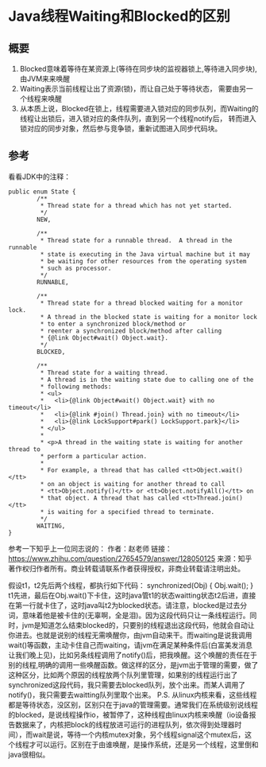 
# Java线程Waiting和Blocked的区别

## 概要
1. Blocked意味着等待在某资源上(等待在同步块的监视器锁上,等待进入同步块), 由JVM来来唤醒
2. Waiting表示当前线程让出了资源(锁)，而让自己处于等待状态， 需要由另一个线程来唤醒
3. 从本质上说，Blocked在锁上，线程需要进入锁对应的同步队列，而Waiting的线程让出锁后，进入锁对应的条件队列，直到另一个线程notify后，
转而进入锁对应的同步对象，然后参与竞争锁，重新试图进入同步代码块。

## 参考
看看JDK中的注释：
```
public enum State {
        /**
         * Thread state for a thread which has not yet started.
         */
        NEW,

        /**
         * Thread state for a runnable thread.  A thread in the runnable
         * state is executing in the Java virtual machine but it may
         * be waiting for other resources from the operating system
         * such as processor.
         */
        RUNNABLE,

        /**
         * Thread state for a thread blocked waiting for a monitor lock.
         * A thread in the blocked state is waiting for a monitor lock
         * to enter a synchronized block/method or
         * reenter a synchronized block/method after calling
         * {@link Object#wait() Object.wait}.
         */
        BLOCKED,

        /**
         * Thread state for a waiting thread.
         * A thread is in the waiting state due to calling one of the
         * following methods:
         * <ul>
         *   <li>{@link Object#wait() Object.wait} with no timeout</li>
         *   <li>{@link #join() Thread.join} with no timeout</li>
         *   <li>{@link LockSupport#park() LockSupport.park}</li>
         * </ul>
         *
         * <p>A thread in the waiting state is waiting for another thread to
         * perform a particular action.
         *
         * For example, a thread that has called <tt>Object.wait()</tt>
         * on an object is waiting for another thread to call
         * <tt>Object.notify()</tt> or <tt>Object.notifyAll()</tt> on
         * that object. A thread that has called <tt>Thread.join()</tt>
         * is waiting for a specified thread to terminate.
         */
        WAITING,
}

```
参考一下知乎上一位同志说的：
作者：赵老师
链接：https://www.zhihu.com/question/27654579/answer/128050125
来源：知乎
著作权归作者所有。商业转载请联系作者获得授权，非商业转载请注明出处。

假设t1，t2先后两个线程，都执行如下代码：
synchronized(Obj) {
    Obj.wait();
}
t1先进，最后在Obj.wait()下卡住，这时java管t1的状态waitting状态t2后进，直接在第一行就卡住了，这时java叫t2为blocked状态。请注意，blocked是过去分词，意味着他是被卡住的(无辜啊，全是泪)。因为这段代码只让一条线程运行。同时，jvm是知道怎么结束blocked的，只要别的线程退出这段代码，他就会自动让你进去。也就是说别的线程无需唤醒你，由jvm自动来干。而waiting是说我调用wait()等函数，主动卡住自己而waiting，请jvm在满足某种条件后(白富美发消息让我们晚上见)，比如另条线程调用了notify()后，把我唤醒。这个唤醒的责任在于别的线程,明确的调用一些唤醒函数。做这样的区分，是jvm出于管理的需要，做了这种区分，比如两个原因的线程放两个队列里管理，如果别的线程运行出了synchronized这段代码，我只需要去blocked队列，放个出来。而某人调用了notify()，我只需要去waitting队列里取个出来。
P.S. 从linux内核来看，这些线程都是等待状态，没区别，区别只在于java的管理需要。通常我们在系统级别说线程的blocked，是说线程操作io，被暂停了，这种线程由linux内核来唤醒（io设备报告数据来了，内核把block的线程放进可运行的进程队列，依次得到处理器时间），而wait是说，等待一个内核mutex对象，另个线程signal这个mutex后，这个线程才可以运行。区别在于由谁唤醒，是操作系统，还是另一个线程，这里倒和java很相似。
